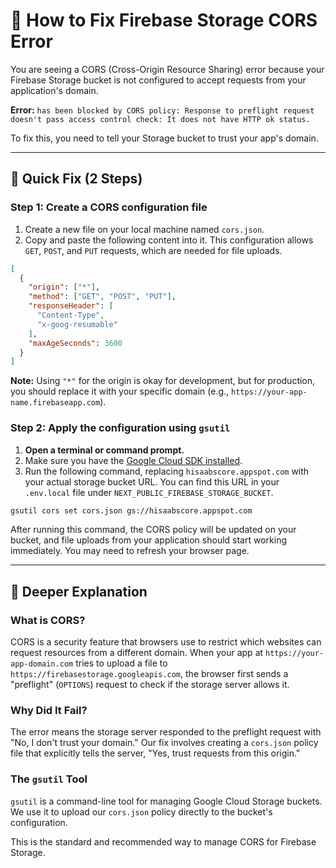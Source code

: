 # 🔧 How to Fix Firebase Storage CORS Error

You are seeing a CORS (Cross-Origin Resource Sharing) error because your Firebase Storage bucket is not configured to accept requests from your application's domain.

**Error:** `has been blocked by CORS policy: Response to preflight request doesn't pass access control check: It does not have HTTP ok status.`

To fix this, you need to tell your Storage bucket to trust your app's domain.

---

## 🚀 Quick Fix (2 Steps)

### Step 1: Create a CORS configuration file

1.  Create a new file on your local machine named `cors.json`.
2.  Copy and paste the following content into it. This configuration allows `GET`, `POST`, and `PUT` requests, which are needed for file uploads.

```json
[
  {
    "origin": ["*"],
    "method": ["GET", "POST", "PUT"],
    "responseHeader": [
      "Content-Type",
      "x-goog-resumable"
    ],
    "maxAgeSeconds": 3600
  }
]
```

**Note:** Using `"*"` for the origin is okay for development, but for production, you should replace it with your specific domain (e.g., `https://your-app-name.firebaseapp.com`).

### Step 2: Apply the configuration using `gsutil`

1.  **Open a terminal or command prompt.**
2.  Make sure you have the [Google Cloud SDK installed](https://cloud.google.com/sdk/docs/install).
3.  Run the following command, replacing `hisaabscore.appspot.com` with your actual storage bucket URL. You can find this URL in your `.env.local` file under `NEXT_PUBLIC_FIREBASE_STORAGE_BUCKET`.

```bash
gsutil cors set cors.json gs://hisaabscore.appspot.com
```

After running this command, the CORS policy will be updated on your bucket, and file uploads from your application should start working immediately. You may need to refresh your browser page.

---

## 🤔 Deeper Explanation

### What is CORS?
CORS is a security feature that browsers use to restrict which websites can request resources from a different domain. When your app at `https://your-app-domain.com` tries to upload a file to `https://firebasestorage.googleapis.com`, the browser first sends a "preflight" (`OPTIONS`) request to check if the storage server allows it.

### Why Did It Fail?
The error means the storage server responded to the preflight request with "No, I don't trust your domain." Our fix involves creating a `cors.json` policy file that explicitly tells the server, "Yes, trust requests from this origin."

### The `gsutil` Tool
`gsutil` is a command-line tool for managing Google Cloud Storage buckets. We use it to upload our `cors.json` policy directly to the bucket's configuration.

This is the standard and recommended way to manage CORS for Firebase Storage.

